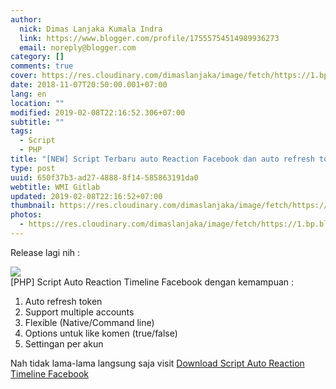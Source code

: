 ```yaml
---
author:
  nick: Dimas Lanjaka Kumala Indra
  link: https://www.blogger.com/profile/17555754514989936273
  email: noreply@blogger.com
category: []
comments: true
cover: https://res.cloudinary.com/dimaslanjaka/image/fetch/https://1.bp.blogspot.com/-8_qQfeqjz3o/Wou11Ei7rNI/AAAAAAAABww/akGzXB7i6moUJchh3oKOBkmlblOyEor4ACLcBGAs/s400/Screenshot_Chrome_20180220-124435.png
date: 2018-11-07T20:50:00.001+07:00
lang: en
location: ""
modified: 2019-02-08T22:16:52.306+07:00
subtitle: ""
tags:
  - Script
  - PHP
title: "[NEW] Script Terbaru auto Reaction Facebook dan auto refresh token"
type: post
uuid: 650f37b3-ad27-4888-8f14-585863191da0
webtitle: WMI Gitlab
updated: 2019-02-08T22:16:52+07:00
thumbnail: https://res.cloudinary.com/dimaslanjaka/image/fetch/https://1.bp.blogspot.com/-8_qQfeqjz3o/Wou11Ei7rNI/AAAAAAAABww/akGzXB7i6moUJchh3oKOBkmlblOyEor4ACLcBGAs/s400/Screenshot_Chrome_20180220-124435.png
photos:
  - https://res.cloudinary.com/dimaslanjaka/image/fetch/https://1.bp.blogspot.com/-8_qQfeqjz3o/Wou11Ei7rNI/AAAAAAAABww/akGzXB7i6moUJchh3oKOBkmlblOyEor4ACLcBGAs/s400/Screenshot_Chrome_20180220-124435.png
---
```


Release lagi nih :<br><div><img src="https://res.cloudinary.com/dimaslanjaka/image/fetch/https://1.bp.blogspot.com/-8_qQfeqjz3o/Wou11Ei7rNI/AAAAAAAABww/akGzXB7i6moUJchh3oKOBkmlblOyEor4ACLcBGAs/s400/Screenshot_Chrome_20180220-124435.png"></div>[PHP] Script Auto Reaction Timeline Facebook dengan kemampuan :<br><ol><li>Auto refresh token</li><li>Support multiple accounts</li><li>Flexible (Native/Command line)</li><li>Options untuk like komen (true/false)</li><li>Settingan per akun</li></ol>Nah tidak lama-lama langsung saja visit <a href="https://github.com/dimaslanjaka/BOT-Facebook" rel="noopener noreferer nofollow">Download Script Auto Reaction Timeline Facebook</a><script>document.querySelectorAll("pre,code");
  pretext.forEach(function (el) {
    el.classList.toggle("notranslate", true);
  });</script>